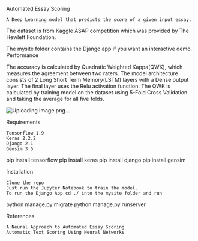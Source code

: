 Automated Essay Scoring

    A Deep Learning model that predicts the score of a given input essay.

The dataset is from Kaggle ASAP competition which was provided by The Hewlett Foundation.

The mysite folder contains the Django app if you want an interactive demo.
Performance

The accuracy is calculated by Quadratic Weighted Kappa(QWK), which measures the agreement between two raters. The model architecture consists of 2 Long Short Term Memory(LSTM) layers with a Dense output layer. The final layer uses the Relu activation function. The QWK is calculated by training model on the dataset using 5-Fold Cross Validation and taking the average for all five folds.

![Uploading image.png…]()




Requirements

    Tensorflow 1.9
    Keras 2.2.2
    Django 2.1
    Gensim 3.5

pip install tensorflow
pip install keras
pip install django
pip install gensim

Installation

    Clone the repo
    Just run the Jupyter Notebook to train the model.
    To run the Django App cd ./ into the mysite folder and run

python manage.py migrate
python manage.py runserver

References

    A Neural Approach to Automated Essay Scoring
    Automatic Text Scoring Using Neural Networks

